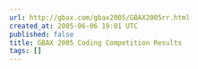 ```yaml
---
url: http://gbax.com/gbax2005/GBAX2005rr.html
created_at: 2005-06-06 19:01 UTC
published: false
title: GBAX 2005 Coding Competition Results
tags: []
---
```



